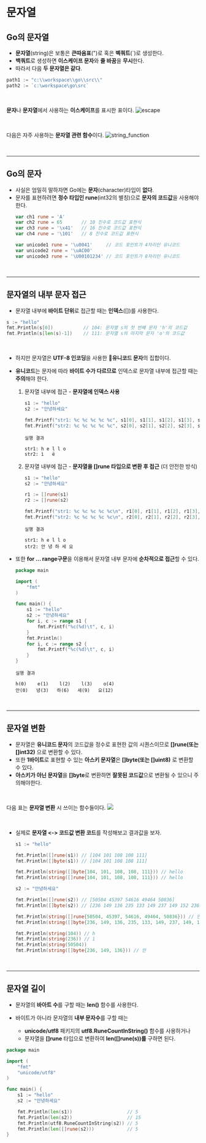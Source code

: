 # **문자열**

## **Go의 문자열**
- **문자열**(string)은 보통은 **큰따음표**(")로 혹은 **벡쿼트**(`)로 생성한다.
- **백쿼트**로 생성하면 **이스케이프 문자**와 **줄 바꿈**을 **무시**한다.
- 따라서 다음 **두 문자열은 같다**.
~~~go
path1 := "c:\\workspace\\go\\src\\"
path2 := `c:\workspace\go\src`
~~~

<br>

**문자**나 **문자열**에서 사용하는 **이스케이프**를 표시한 표이다.
![escape](../../img/escape.png)

<br>

다음은 자주 사용하는 **문자열 관련 함수**이다.
![string_function](../../img/string_function.png)

<br>

---
## **Go의 문자**
- 사실은 엄밀히 말하자면 Go에는 **문자**(character)타입이 **없다**.
- 문자를 표현하려면 **정수 타입인 rune**(int32의 별칭)으로 **문자의 코드값**을 사용해야 한다.
    ~~~go
    var ch1 rune = 'A'
    var ch2 rune = 65       // 10 진수로 코드값 표현식
    var ch3 rune = '\x41'   // 16 진수로 코드값 표현식
    var ch4 rune = '\101'   // 8 진수로 코드값 표현식

    var unicode1 rune = '\u0041'     // 코드 포인트가 4자리인 유니코드
    var unicode2 rune = '\uAC00'    
    var unicode3 rune = '\U00101234' // 코드 포인트가 8자리인 유니코드
    ~~~

<br>

---
## **문자열의 내부 문자 접근**
- 문자열 내부에 **바이트 단위**로 접근할 때는 **인덱스**([])를 사용한다.

~~~go
s := "hello"
fmt.Println(s[0])           // 104: 문자열 s의 첫 번째 문자 'h'의 코드값
fmt.Println(s[len(s)-1])    // 111: 문자열 s의 마지막 문자 'o'의 코드값
~~~

<br>

- 하지만 문자열은 **UTF-8 인코딩**을 사용한 **유니코드 문자**의 집합이다.

- **유니코드**는 문자에 따라 **바이트 수가 다르므로** 인덱스로 문자열 내부에 접근할 때는 **주의**해야 한다.
    1. 문자열 내부에 접근 - **문자열에 인덱스 사용**
        ~~~go
        s1 := "hello"
        s2 := "안녕하세요"
        
        fmt.Printf("str1: %c %c %c %c %c", s1[0], s1[1], s1[2], s1[3], s1[4])
        fmt.Printf("str2: %c %c %c %c %c", s2[0], s2[1], s2[2], s2[3], s2[4])
        ~~~
        ~~~
        실행 결과

        str1: h e l l o
        str2: ì     ë  
        ~~~
    2. 문자열 내부에 접근 - **문자열을 []rune 타입으로 변환 후 접근** (더 안전한 방식)
        ~~~go
        s1 := "hello"
        s2 := "안녕하세요"
        
        r1 := []rune(s1)
        r2 := []rune(s2)
        
        fmt.Printf("str1: %c %c %c %c %c\n", r1[0], r1[1], r1[2], r1[3], r1[4])
        fmt.Printf("str2: %c %c %c %c %c\n", r2[0], r2[1], r2[2], r2[3], r2[4])
        ~~~
        ~~~
        실행 결과

        str1: h e l l o
        str2: 안 녕 하 세 요
        ~~~

- 또한 **for ... range구문**을 이용해서 문자열 내부 문자에 **순차적으로 접근**할 수 있다.
    ~~~go
    package main

    import (
        "fmt"
    )

    func main() {
        s1 := "hello"
        s2 := "안녕하세요"
        for i, c := range s1 {
            fmt.Printf("%c(%d)\t", c, i)
        }
        fmt.Println()
        for i, c := range s2 {
            fmt.Printf("%c(%d)\t", c, i)
        }
    }
    ~~~
    ~~~
    실행 결과

    h(0)    e(1)    l(2)    l(3)    o(4)    
    안(0)   녕(3)   하(6)   세(9)   요(12)
    ~~~

<br>

---
## **문자열 변환**
- 문자열은 **유니코드 문자**의 코드값을 정수로 표현한 값의 시퀀스이므로 **[]rune(또는 []int32)** 으로 변환할 수 있다.
- 또한 **1바이트**로 표현할 수 있는 **아스키 문자열**은 **[]byte(또는 []uint8)** 로 변환할 수 있다.
- **아스키가 아닌 문자열**을 **[]byte**로 변환하면 **잘못된 코드값**으로 변환될 수 있으니 주의해야한다.

<br>

다음 표는 **문자열 변환** 시 쓰이는 함수들이다.
![](../../img/string_casting.png)

<br>

- 실제로 **문자열 <-> 코드값 변환 코드**를 작성해보고 결과값을 보자.
    ~~~go
    s1 := "hello"

	fmt.Println([]rune(s1))	// [104 101 108 108 111]
	fmt.Println([]byte(s1)) // [104 101 108 108 111]

	fmt.Println(string([]byte{104, 101, 108, 108, 111})) // hello
	fmt.Println(string([]rune{104, 101, 108, 108, 111})) // hello

	s2 := "안녕하세요"

	fmt.Println([]rune(s2)) // [50504 45397 54616 49464 50836]
	fmt.Println([]byte(s2)) // [236 149 136 235 133 149 237 149 152 236 132 184 236 154 148]

	fmt.Println(string([]rune{50504, 45397, 54616, 49464, 50836})) // 안녕하세요
	fmt.Println(string([]byte{236, 149, 136, 235, 133, 149, 237, 149, 152, 236, 132, 184, 236, 154, 148})) // 안녕하세요

	fmt.Println(string(104)) // h
	fmt.Println(string(236)) // ì
	fmt.Println(string(50504))
	fmt.Println(string([]byte{236, 149, 136})) // 안
    ~~~

<br>

---
## **문자열 길이**
- 문자열의 **바아트 수**를 구할 때는 **len()** 함수를 사용한다.

- 바이트가 아니라 문자열의 **내부 문자수**를 구할 때는
    - **unicode/utf8** 패키지의 **utf8.RuneCountInString()** 함수를 사용하거나
    - 문자열을 **[]rune** 타입으로 변환하여 **len([]rune(s))를** 구하면 된다.

~~~go
package main

import (
    "fmt"
    "unicode/utf8"
)

func main() {
    s1 := "hello"
    s2 := "안녕하세요"

    fmt.Println(len(s1))                    // 5
    fmt.Println(len(s2))                    // 15
    fmt.Println(utf8.RuneCountInString(s2)) // 5
    fmt.Println(len([]rune(s2)))            // 5
}
~~~